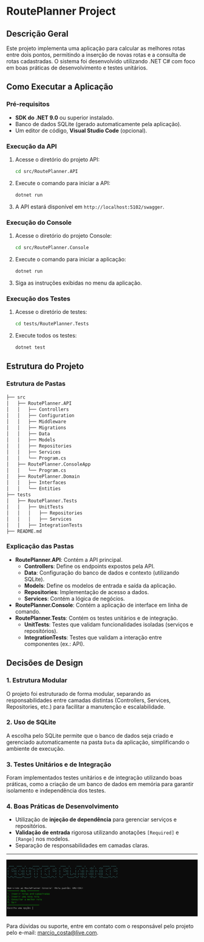 # RoutePlanner Project

## Descrição Geral
Este projeto implementa uma aplicação para calcular as melhores rotas entre dois pontos, permitindo a inserção de novas rotas e a consulta de rotas cadastradas. O sistema foi desenvolvido utilizando .NET C# com foco em boas práticas de desenvolvimento e testes unitários.

## Como Executar a Aplicação

### Pré-requisitos
- **SDK do .NET 9.0** ou superior instalado.
- Banco de dados SQLite (gerado automaticamente pela aplicação).
- Um editor de código,  **Visual Studio Code** (opcional).

### Execução da API
1. Acesse o diretório do projeto API:
   ```bash
   cd src/RoutePlanner.API
   ```
2. Execute o comando para iniciar a API:
   ```bash
   dotnet run
   ```
3. A API estará disponível em `http://localhost:5102/swagger`.

### Execução do Console
1. Acesse o diretório do projeto Console:
   ```bash
   cd src/RoutePlanner.Console
   ```
2. Execute o comando para iniciar a aplicação:
   ```bash
   dotnet run
   ```
3. Siga as instruções exibidas no menu da aplicação.

### Execução dos Testes
1. Acesse o diretório de testes:
   ```bash
   cd tests/RoutePlanner.Tests
   ```
2. Execute todos os testes:
   ```bash
   dotnet test
   ```

## Estrutura do Projeto

### Estrutura de Pastas
```
├── src
│   ├── RoutePlanner.API
│   │   ├── Controllers
│   │   ├── Configuration
│   │   ├── Middleware
│   │   ├── Migrations
│   │   ├── Data
│   │   ├── Models
│   │   ├── Repositories
│   │   ├── Services
│   │   └── Program.cs
│   ├── RoutePlanner.ConsoleApp
│   │   └── Program.cs
│   ├── RoutePlanner.Domain
│   │   ├── Interfaces
│   │   └── Entities
├── tests
│   ├── RoutePlanner.Tests
│   │   ├── UnitTests
│   │   │   ├── Repositories
│   │   │   ├── Services
│   │   ├── IntegrationTests
├── README.md
```

### Explicação das Pastas
- **RoutePlanner.API**: Contém a API principal.
  - **Controllers**: Define os endpoints expostos pela API.
  - **Data**: Configuração do banco de dados e contexto (utilizando SQLite).
  - **Models**: Define os modelos de entrada e saída da aplicação.
  - **Repositories**: Implementação de acesso a dados.
  - **Services**: Contém a lógica de negócios.
- **RoutePlanner.Console**: Contém a aplicação de interface em linha de comando.
- **RoutePlanner.Tests**: Contém os testes unitários e de integração.
  - **UnitTests**: Testes que validam funcionalidades isoladas (serviços e repositórios).
  - **IntegrationTests**: Testes que validam a interação entre componentes (ex.: API).

## Decisões de Design

### 1. **Estrutura Modular**
O projeto foi estruturado de forma modular, separando as responsabilidades entre camadas distintas (Controllers, Services, Repositories, etc.) para facilitar a manutenção e escalabilidade.

### 2. **Uso de SQLite**
A escolha pelo SQLite permite que o banco de dados seja criado e gerenciado automaticamente na pasta `Data` da aplicação, simplificando o ambiente de execução.

### 3. **Testes Unitários e de Integração**
Foram implementados testes unitários e de integração utilizando boas práticas, como a criação de um banco de dados em memória para garantir isolamento e independência dos testes.

### 4. **Boas Práticas de Desenvolvimento**
- Utilização de **injeção de dependência** para gerenciar serviços e repositórios.
- **Validação de entrada** rigorosa utilizando anotações `[Required]` e `[Range]` nos modelos.
- Separação de responsabilidades em camadas claras.

---

![Console App PrintScreen](img/screenshot_console_app.png)

Para dúvidas ou suporte, entre em contato com o responsável pelo projeto pelo e-mail: marcio_costa@live.com.

